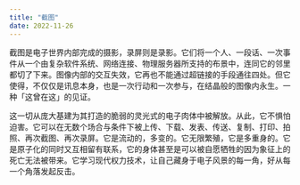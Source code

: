 ```yaml
---
title: "截图"
date: 2022-11-26
---
```


截图是电子世界内部完成的摄影，录屏则是录影。它们将一个人、一段话、一次事件从一个由复杂软件系统、网络连接、物理服务器所支持的布景中，连同它的邻里都切了下来。图像内部的交互失效，它再也不能通过超链接的手段通往四处。但它使得，不仅仅是讯息本身，也是一次行动和一次参与，在结晶般的图像内永生。一种「这曾在这」的见证。

这一切从庞大基建为其打造的脆弱的灵光式的电子肉体中被解放。从此，它不惧怕迫害。它可以在无数个场合与条件下被上传、下载、发表、传送、复制、打印、拍照、再次截图、再次录屏。它是流动的，多变的。它无限繁殖，它是多重身的。它是原子化的同时又互相留有联系，它的身体甚至是可以被自愿牺牲的因为象征上的死亡无法被带来。它学习现代权力技术，让自己藏身于电子风景的每一角，好从每一个角落发起反击。